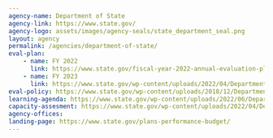 ```yaml
---
agency-name: Department of State
agency-link: https://www.state.gov/
agency-logo: assets/images/agency-seals/state_department_seal.png
layout: agency
permalink: /agencies/department-of-state/
eval-plan:
    - name: FY 2022
      link: https://www.state.gov/fiscal-year-2022-annual-evaluation-plan/
    - name: FY 2023
      link: https://www.state.gov/wp-content/uploads/2022/04/Department-of-State-FY2023-Annual-Evaluation-Plan-April-2022-FINAL-for-publication.pdf
eval-policy: https://www.state.gov/wp-content/uploads/2018/12/Department-of-State-Program-and-Project-Design-Monitoring-and-Evaluation-Policy.pdf
learning-agenda: https://www.state.gov/wp-content/uploads/2022/06/Department-of-State-Learning-Agenda-2022-2026-2.pdf
capacity-assesment: https://www.state.gov/wp-content/uploads/2022/04/Department-of-State-Capacity-Assessment-April-2022.pdf
agency-offices:
landing-page: https://www.state.gov/plans-performance-budget/
---
```


